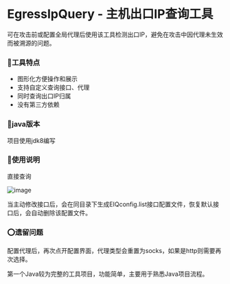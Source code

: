 # EgressIpQuery - 主机出口IP查询工具

可在攻击前或配置全局代理后使用该工具检测出口IP，避免在攻击中因代理未生效而被溯源的问题。

### 🍜工具特点
-   图形化方便操作和展示
-   支持自定义查询接口、代理
-   同时查询出口IP归属
-   没有第三方依赖

### 🍝java版本

项目使用jdk8编写

### 🍻使用说明

直接查询

![image](https://user-images.githubusercontent.com/53944964/164969006-db6a3168-f6ae-48fb-9a72-a72b9073ad72.png)

当主动修改接口后，会在同目录下生成EIQconfig.list接口配置文件，恢复默认接口后，会自动删除该配置文件。

### ⭕遗留问题

配置代理后，再次点开配置界面，代理类型会重置为socks，如果是http则需要再次选择。

第一个Java较为完整的工具项目，功能简单，主要用于熟悉Java项目流程。
